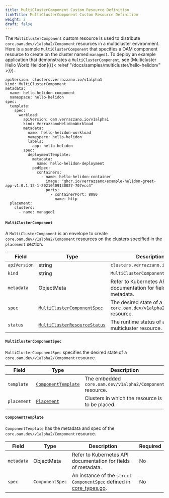 ```yaml
---
title: MultiClusterComponent Custom Resource Definition
linkTitle: MultiClusterComponent Custom Resource Definition
weight: 2
draft: false
---
```

The `MultiClusterComponent` custom resource is used to distribute `core.oam.dev/v1alpha2/Component` resources in a multicluster environment. Here is a sample `MultiClusterComponent` that specifies a OAM component resource to create on the cluster named `managed1`.  To deploy an example application that demonstrates a `MultiClusterComponent`, see [Multicluster Hello World Helidon]({{< relref "/docs/samples/multicluster/hello-helidon/" >}}).

```
apiVersion: clusters.verrazzano.io/v1alpha1
kind: MultiClusterComponent
metadata:
  name: hello-helidon-component
  namespace: hello-helidon
spec:
  template:
    spec:
      workload:
        apiVersion: oam.verrazzano.io/v1alpha1
        kind: VerrazzanoHelidonWorkload
        metadata:
          name: hello-helidon-workload
          namespace: hello-helidon
          labels:
            app: hello-helidon
        spec:
          deploymentTemplate:
            metadata:
              name: hello-helidon-deployment
            podSpec:
              containers:
                - name: hello-helidon-container
                  image: "ghcr.io/verrazzano/example-helidon-greet-app-v1:0.1.12-1-20210409130027-707ecc4"
                  ports:
                    - containerPort: 8080
                      name: http
  placement:
    clusters:
      - name: managed1
```

#### `MultiClusterComponent`
A `MultiClusterComponent` is an envelope to create `core.oam.dev/v1alpha2/Component` resources on the clusters specified in the `placement` section.

| Field | Type | Description | Required
| --- | --- | --- | --- |
| `apiVersion` | string | `clusters.verrazzano.io/v1alpha1` | Yes |
| `kind` | string | `MultiClusterComponent` |  Yes |
| `metadata` | ObjectMeta | Refer to Kubernetes API documentation for fields of metadata. |  Yes |
| `spec` |  [`MultiClusterComponentSpec`](#multiclustercomponentspec) | The desired state of a `core.oam.dev/v1alpha2/Component` resource. |  Yes |
| `status` | [`MultiClusterResourceStatus`](../multiclusterresourcestatus) | The runtime status of a multicluster resource. | No |

#### `MultiClusterComponentSpec`
`MultiClusterComponentSpec` specifies the desired state of a `core.oam.dev/v1alpha2/Component` resource.

| Field | Type | Description | Required
| --- | --- | --- | --- |
| `template` | [`ComponentTemplate`](#componenttemplate) | The embedded `core.oam.dev/v1alpha2/Component` resource. | Yes |
| `placement` | [`Placement`](../placement) | Clusters in which the resource is to be placed. | Yes |

#### `ComponentTemplate`
`ComponentTemplate` has the metadata and spec of the `core.oam.dev/v1alpha2/Component` resource.

| Field | Type | Description | Required
| --- | --- | --- | --- |
| `metadata` | ObjectMeta | Refer to Kubernetes API documentation for fields of metadata. |  No |
| `spec` | `ComponentSpec` | An instance of the `struct` `ComponentSpec` defined in [core_types.go](https://github.com/crossplane/oam-kubernetes-runtime/blob/master/apis/core/v1alpha2/core_types.go). | No |
